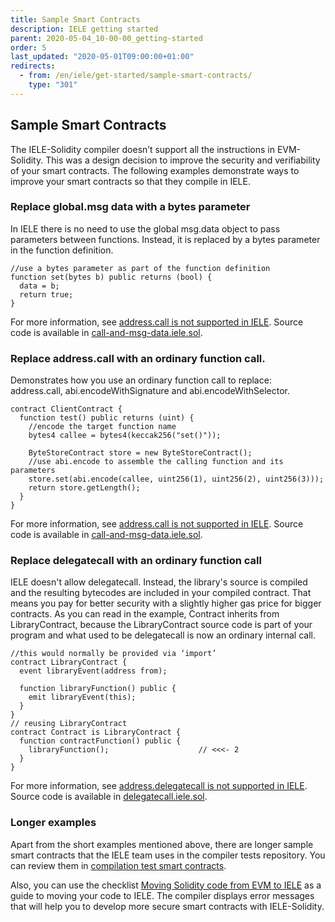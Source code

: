 ```yaml
---
title: Sample Smart Contracts
description: IELE getting started
parent: 2020-05-04_10-00-00_getting-started
order: 5
last_updated: "2020-05-01T09:00:00+01:00"
redirects:
  - from: /en/iele/get-started/sample-smart-contracts/
    type: "301"
---
```

## Sample Smart Contracts

The IELE-Solidity compiler doesn’t support all the instructions in EVM-Solidity. This was a design decision to improve the security and verifiability of your smart contracts. The following examples demonstrate ways to improve your smart contracts so that they compile in IELE.

### Replace global.msg data with a bytes parameter

In IELE there is no need to use the global msg.data object to pass parameters between functions. Instead, it is replaced by a bytes parameter in the function definition.

```
//use a bytes parameter as part of the function definition
function set(bytes b) public returns (bool) {     
  data = b;                                       
  return true;
}
```

For more information, see [address.call is not supported in IELE](https://github.com/runtimeverification/solidity/blob/sol2iele/help/call.md). Source code is available in [call-and-msg-data.iele.sol](https://github.com/runtimeverification/solidity/blob/sol2iele/help/examples/call-and-msg-data.iele.sol).

### Replace address.call with an ordinary function call.
Demonstrates how you use an ordinary function call to replace: address.call, abi.encodeWithSignature and abi.encodeWithSelector. 

```
contract ClientContract {
  function test() public returns (uint) {
    //encode the target function name
    bytes4 callee = bytes4(keccak256("set()"));

    ByteStoreContract store = new ByteStoreContract();
    //use abi.encode to assemble the calling function and its parameters
    store.set(abi.encode(callee, uint256(1), uint256(2), uint256(3)));
    return store.getLength();
  }
}
```

For more information, see [address.call is not supported in IELE](https://github.com/runtimeverification/solidity/blob/sol2iele/help/call.md). Source code is available in [call-and-msg-data.iele.sol](https://github.com/runtimeverification/solidity/blob/sol2iele/help/examples/call-and-msg-data.iele.sol).

### Replace delegatecall with an ordinary function call

IELE doesn't allow delegatecall. Instead, the library's source is compiled and the resulting bytecodes are included in your compiled contract. That means you pay for better security with a slightly higher gas price for bigger contracts. As you can read in the example, Contract inherits from LibraryContract, because the LibraryContract source code is part of your program and what used to be delegatecall is now an ordinary internal call.

```
//this would normally be provided via ‘import’
contract LibraryContract {
  event libraryEvent(address from);
  
  function libraryFunction() public {
    emit libraryEvent(this);
  }
}
// reusing LibraryContract
contract Contract is LibraryContract {  
  function contractFunction() public {
    libraryFunction();                    // <<<- 2
  }
}
```

For more information, see [address.delegatecall is not supported in IELE](https://github.com/runtimeverification/solidity/blob/sol2iele/help/delegatecall.md). Source code is available in [delegatecall.iele.sol](https://github.com/runtimeverification/solidity/blob/sol2iele/help/examples/delegatecall.iele.sol).

### Longer examples

Apart from the short examples mentioned above, there are longer sample smart contracts that the IELE team uses in the compiler tests repository. You can review them in [compilation test smart contracts](https://github.com/runtimeverification/solidity/tree/sol2iele/test/compilationTests).

Also, you can use the checklist [Moving Solidity code from EVM to IELE](https://github.com/runtimeverification/solidity/tree/sol2iele/help) as a guide to moving your code to IELE. The compiler displays error messages that will help you to develop more secure smart contracts with IELE-Solidity. 
